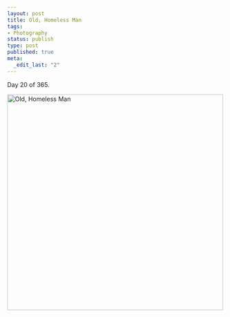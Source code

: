 ```yaml
--- 
layout: post
title: Old, Homeless Man
tags: 
- Photography
status: publish
type: post
published: true
meta: 
  _edit_last: "2"
---
```

Day 20 of 365.

<a href="http://www.flickr.com/photos/aaronbrethorst/3216752864/" title="Old, Homeless Man by aaronbrethorst, on Flickr"><img src="http://farm4.static.flickr.com/3329/3216752864_f8d8d68591.jpg" width="500" height="500" alt="Old, Homeless Man" /></a>

